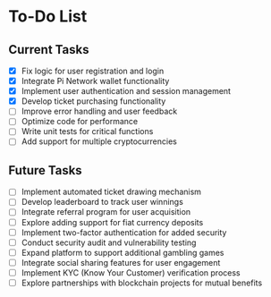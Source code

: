 # To-Do List

## Current Tasks
- [x] Fix logic for user registration and login
- [x] Integrate Pi Network wallet functionality
- [x] Implement user authentication and session management
- [x] Develop ticket purchasing functionality
- [ ] Improve error handling and user feedback
- [ ] Optimize code for performance
- [ ] Write unit tests for critical functions
- [ ] Add support for multiple cryptocurrencies

## Future Tasks
- [ ] Implement automated ticket drawing mechanism
- [ ] Develop leaderboard to track user winnings
- [ ] Integrate referral program for user acquisition
- [ ] Explore adding support for fiat currency deposits
- [ ] Implement two-factor authentication for added security
- [ ] Conduct security audit and vulnerability testing
- [ ] Expand platform to support additional gambling games
- [ ] Integrate social sharing features for user engagement
- [ ] Implement KYC (Know Your Customer) verification process
- [ ] Explore partnerships with blockchain projects for mutual benefits
